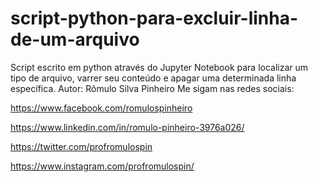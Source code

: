 # script-python-para-excluir-linha-de-um-arquivo
Script escrito em python através do Jupyter Notebook para localizar um tipo de arquivo, varrer seu conteúdo e apagar uma determinada linha específica.
Autor: Rômulo Silva Pinheiro
Me sigam nas redes sociais:

https://www.facebook.com/romulospinheiro

https://www.linkedin.com/in/romulo-pinheiro-3976a026/

https://twitter.com/profromulospin

https://www.instagram.com/profromulospin/

